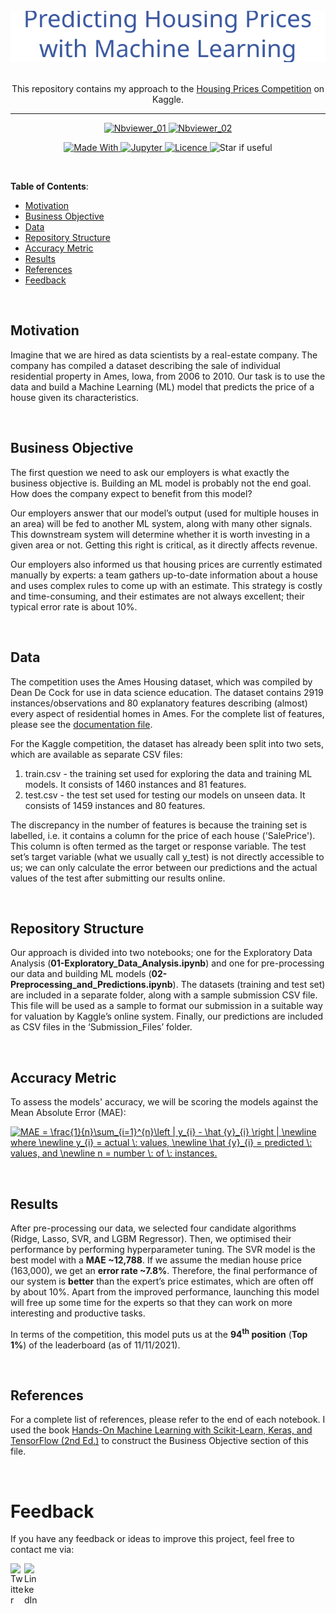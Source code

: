 <div align="center">
    <br>
    <img src="Images\Repo_logo.svg" width="600" title="hover text">
    <p>
    <br>This repository contains my approach to the <a href="https://www.kaggle.com/c/home-data-for-ml-course">Housing Prices Competition</a> on Kaggle.
    </p>
    <hr/>
</div>

<p align="center">
    <a href="https://nbviewer.org/github/KOrfanakis/Housing_Prices_Regression/blob/main/01-Exploratory_Data_Analysis.ipynb">
        <img alt="Nbviewer_01" src="https://img.shields.io/badge/Notebook%2301%20-nbviewer-red.svg">
    </a>
    <a href="https://nbviewer.org/github/KOrfanakis/Housing_Prices_Regression/blob/main/02-Preprocessing_and_Predictions.ipynb">
        <img alt="Nbviewer_02" src="https://img.shields.io/badge/Notebook%2302%20-nbviewer-red.svg">
    </a>
    <br/>
</p>

<p align="center">
    <a href="https://www.python.org/">
        <img alt="Made With" src="https://img.shields.io/badge/Made%20with-Python-blue.svg">
    </a>
    <a href="https://jupyter.org/">
        <img alt="Jupyter" src="https://img.shields.io/badge/And%20-Jupyter-orange.svg">
    </a>
    <a href="https://opensource.org/licenses/MIT">
        <img alt="Licence" src="https://img.shields.io/badge/License-MIT-0298c3.svg">
    </a>
    <a>
        <img alt="Star if useful" src="https://img.shields.io/static/v1?label=%F0%9F%8C%9F&message=If%20Useful&style=style=flat&color=darkgreen">
    </a>
    <br/>
</p>

<br>

**Table of Contents**:

<!--ts-->
* [Motivation](#motivation)
* [Business Objective](#business-objective)
* [Data](#data)
* [Repository Structure](#repository-structure)
* [Accuracy Metric](#accuracy-metric)
* [Results](#results)
* [References](#references)
* [Feedback](#feedback)
<!--te-->

<br>

## Motivation

Imagine that we are hired as data scientists by a real-estate company. The company has compiled a dataset describing the sale of individual residential property in Ames, Iowa, from 2006 to 2010. Our task is to use the data and build a Machine Learning (ML) model that predicts the price of a house given its characteristics.

<br>

## Business Objective

The first question we need to ask our employers is what exactly the business objective is. Building an ML model is probably not the end goal. How does the company expect to benefit from this model?

Our employers answer that our model’s output (used for multiple houses in an area) will be fed to another ML system, along with many other signals. This downstream system will determine whether it is worth investing in a given area or not. Getting this right is critical, as it directly affects revenue.

Our employers also informed us that housing prices are currently estimated manually by experts: a team gathers up-to-date information about a house and uses complex rules to come up with an estimate. This strategy is costly and time-consuming, and their estimates are not always excellent; their typical error rate is about 10%.

<br>

## Data

The competition uses the Ames Housing dataset, which was compiled by Dean De Cock for use in data science education. The dataset contains 2919 instances/observations and 80 explanatory features describing (almost) every aspect of residential homes in Ames. For the complete list of features, please see the [documentation file](https://www.kaggle.com/c/home-data-for-ml-course/data?select=data_description.txt).

For the Kaggle competition, the dataset has already been split into two sets, which are available as separate CSV files:
1)	train.csv - the training set used for exploring the data and training ML models. It consists of 1460 instances and 81 features. 
2)	test.csv - the test set used for testing our models on unseen data. It consists of 1459 instances and 80 features. 

The discrepancy in the number of features is because the training set is labelled, i.e. it contains a column for the price of each house ('SalePrice'). This column is often termed as the target or response variable. The test set’s target variable (what we usually call y_test) is not directly accessible to us; we can only calculate the error between our predictions and the actual values of the test after submitting our results online.

<br>

## Repository Structure

Our approach is divided into two notebooks; one for the Exploratory Data Analysis (**01-Exploratory_Data_Analysis.ipynb**) and one for pre-processing our data and building ML models (**02-Preprocessing_and_Predictions.ipynb**).
The datasets (training and test set) are included in a separate folder, along with a sample submission CSV file. This file will be used as a sample to format our submission in a suitable way for valuation by Kaggle’s online system. Finally, our predictions are included as CSV files in the ‘Submission_Files’ folder.

<br>

## Accuracy Metric

To assess the models' accuracy, we will be scoring the models against the Mean Absolute Error (MAE):

<a href="https://www.codecogs.com/eqnedit.php?latex=MAE&space;=&space;\frac{1}{n}\sum_{i=1}^{n}\left&space;|&space;y_{i}&space;-&space;\hat&space;{y}_{i}&space;\right&space;|&space;\newline&space;where&space;\newline&space;y_{i}&space;=&space;actual&space;\:&space;values,&space;\newline&space;\hat&space;{y}_{i}&space;=&space;predicted&space;\:&space;values,&space;and&space;\newline&space;n&space;=&space;number&space;\:&space;of&space;\:&space;instances." target="_blank"><img src="https://latex.codecogs.com/gif.latex?MAE&space;=&space;\frac{1}{n}\sum_{i=1}^{n}\left&space;|&space;y_{i}&space;-&space;\hat&space;{y}_{i}&space;\right&space;|&space;\newline&space;where&space;\newline&space;y_{i}&space;=&space;actual&space;\:&space;values,&space;\newline&space;\hat&space;{y}_{i}&space;=&space;predicted&space;\:&space;values,&space;and&space;\newline&space;n&space;=&space;number&space;\:&space;of&space;\:&space;instances." title="MAE = \frac{1}{n}\sum_{i=1}^{n}\left | y_{i} - \hat {y}_{i} \right | \newline where \newline y_{i} = actual \: values, \newline \hat {y}_{i} = predicted \: values, and \newline n = number \: of \: instances." /></a>

<br>

## Results

After pre-processing our data, we selected four candidate algorithms (Ridge, Lasso, SVR, and LGBM Regressor). Then, we optimised their performance by performing hyperparameter tuning. The SVR model is the best model with a **MAE ~12,788**. If we assume the median house price (163,000), we get an **error rate ~7.8%**. Therefore, the final performance of our system is **better** than the expert’s price estimates, which are often off by about 10%. Apart from the improved performance, launching this model will free up some time for the experts so that they can work on more interesting and productive tasks.

In terms of the competition, this model puts us at the **94<sup>th</sup> position** (**Top 1%**) of the leaderboard (as of 11/11/2021).

<br>

## References

For a complete list of references, please refer to the end of each notebook. I used the book [Hands-On Machine Learning with Scikit-Learn, Keras, and TensorFlow (2nd Ed.)](https://www.oreilly.com/library/view/hands-on-machine-learning/9781492032632/) to construct the Business Objective section of this file.  

<br>

# Feedback

If you have any feedback or ideas to improve this project, feel free to contact me via:

<a href="https://twitter.com/korfanakis">
  <img align="left" alt="Twitter" width="22px" src="https://cdn.jsdelivr.net/npm/simple-icons@v3/icons/twitter.svg" />
</a>

<a href="https://uk.linkedin.com/in/korfanakis">
  <img align="left" alt="LinkedIn" width="22px" src="https://cdn.jsdelivr.net/npm/simple-icons@v3/icons/linkedin.svg" />
</a>
